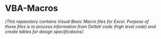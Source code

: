 # VBA-Macros
/*This repasotory contains Visual Basic Macro files for Excel. Purpose of these files is to process information from DeltaV code (high level code) and create tables for design specifications*/

